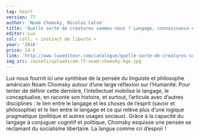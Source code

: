 ```yaml
---
tag: heart
version: 77
author: 'Noam Chomsky, Nicolas Calvé'
title: 'Quelle sorte de créatures sommes-nous ? Langage, connaissance et liberté'
editor: Lux
col: coll. « instinct de liberté »
year: '2016'
price: 14 €
link: 'http://www.luxediteur.com/catalogue/quelle-sorte-de-creatures-sommes-nous/'
img_src: /assets/uploads/am-77-noam-chomsky-bgo.jpg
---
```

Lux nous fournit ici une synthèse de la pensée du linguiste et
 philosophe américain Noam Chomsky autour d’une large réflexion
 sur l’Humanité. Pour tenter de définir cette dernière,
 l’intellectuel mobilise le langage, le conceptualise, en raconte
 son histoire, et surtout, l’articule avec d’autres disciplines :
 le lien entre le langage et les choses de l’esprit (savoir et
 philosophie) et le lien entre le langage et ce qui relève plus
 d’une logique pragmatique (politique et autres usages sociaux).
 Grâce à la capacité du langage à conjuguer cognitif
 et politique, Chomsky esquisse une pensée se réclamant du
 socialisme libertaire. La langue comme cri d’espoir !
